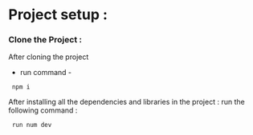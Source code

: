 # Project setup :

### Clone the Project :

After cloning the project

- run command -

```
 npm i
```

After installing all the dependencies and libraries in the project :
run the following command :

```
 run num dev
```
